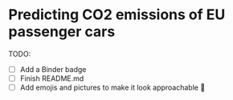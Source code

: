 # Predicting CO2 emissions of EU passenger cars

TODO:

- [ ] Add a Binder badge
- [ ] Finish README.md
- [ ] Add emojis and pictures to make it look approachable :tada:
